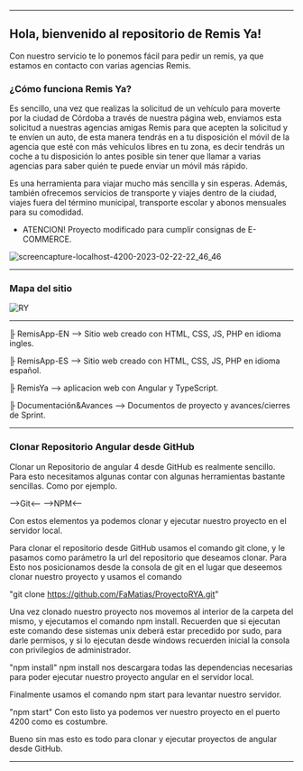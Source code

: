 -----------------------------------------------------------------------------------------


<H2> Hola, bienvenido al repositorio de Remis Ya! </H2>

<p> Con nuestro servicio te lo ponemos fácil para pedir un remis, ya que estamos en contacto con varias agencias Remis. </p>

<H3> ¿Cómo funciona Remis Ya? </H3>

<p> Es sencillo, una vez que realizas la solicitud de un vehículo para moverte por la ciudad de Córdoba a través de nuestra página web, enviamos esta solicitud a nuestras agencias amigas Remis para que acepten la solicitud y te envíen un auto, de esta manera tendrás en a tu disposición el móvil de la agencia que esté con más vehículos libres en tu zona, es decir tendrás un coche a tu disposición lo antes posible sin tener que llamar a varias agencias para saber quién te puede enviar un móvil más rápido.

Es una herramienta para viajar mucho más sencilla y sin esperas. Además, también ofrecemos servicios de transporte y viajes dentro de la ciudad, viajes fuera del término municipal, transporte escolar y abonos mensuales para su comodidad. </p>


* ATENCION! Proyecto modificado para cumplir consignas de E-COMMERCE.

 ![screencapture-localhost-4200-2023-02-22-22_46_46](https://github.com/FaMatias/ProyectoRYA/assets/88169799/bd20f664-62ed-404e-b060-8dc144ddc34e)

-----------------------------------------------------------------------------------------
<H3>Mapa del sitio</H3>

![RY](https://user-images.githubusercontent.com/88169799/186507111-6085d983-b7d8-484e-8aba-6a2ce3f34c18.png)


-----------------------------------------------------------------------------------------


╟  RemisApp-EN --> Sitio web creado con HTML, CSS, JS, PHP en idioma ingles.       

╟  RemisApp-ES --> Sitio web creado con HTML, CSS, JS, PHP en idioma español.      

╟  RemisYa --> aplicacion web con Angular y TypeScript.                            

╟  Documentación&Avances --> Documentos de proyecto y avances/cierres de Sprint.   


-----------------------------------------------------------------------------------------

<H3>Clonar Repositorio Angular desde GitHub</H3>

Clonar un Repositorio de angular 4 desde GitHub es realmente sencillo.
Para esto necesitamos algunas contar con algunas herramientas bastante sencillas. Como por ejemplo.

-->Git<--  -->NPM<--

Con estos elementos ya podemos clonar y ejecutar nuestro proyecto en el servidor local.

Para clonar el repositorio desde GitHub usamos el comando git clone, y le pasamos como parámetro la url del repositorio que deseamos clonar. Para Esto nos posicionamos desde la consola de git en el lugar que deseemos clonar nuestro proyecto y usamos el comando

"git clone https://github.com/FaMatias/ProyectoRYA.git"

Una vez clonado nuestro proyecto nos movemos al interior de la carpeta del mismo, y ejecutamos el comando npm install. Recuerden que si ejecutan este comando dese sistemas unix deberá estar precedido por sudo, para darle permisos, y si lo ejecutan desde windows recuerden inicial la consola con privilegios de administrador.

"npm install"
npm install nos descargara todas las dependencias necesarias para poder ejecutar nuestro proyecto angular en el servidor local.

Finalmente usamos el comando npm start para levantar nuestro servidor.

"npm start"
Con esto listo ya podemos ver nuestro proyecto en el puerto 4200 como es costumbre.

Bueno sin mas esto es todo para clonar y ejecutar proyectos de angular desde GitHub.

-----------------------------------------------------------------------------------------
